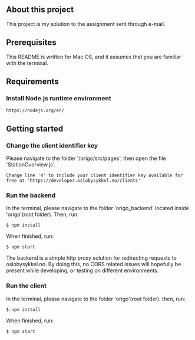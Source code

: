 ## About this project
This project is my solution to the assignment sent through e-mail.

## Prerequisites

This README is written for Mac OS, and it assumes that you are familiar with the terminal.

## Requirements

### Install Node.js runtime environment
```
https://nodejs.org/en/
```

## Getting started

### Change the client identifier key
Please navigate to the folder '/origo/src/pages', then open the file 'StationOverview.js'.
```
Change line '4' to include your client identifier key available for free at 'https://developer.oslobysykkel.no/clients'
```

### Run the backend
In the terminal, please navigate to the folder 'origo_backend' located inside 'origo'(root folder).
Then, run:
```
$ npm install
```
When finished, run:
```
$ npm start
```
The backend is a simple http proxy solution for redirecting requests to oslobysykkel.no.
By doing this, no CORS related issues will hopefully be present while developing, or testing on different environments.

### Run the client
In the terminal, please navigate to the folder 'origo'(root folder).
then, run:
```
$ npm install
```
When finished, run:
```
$ npm start
```

